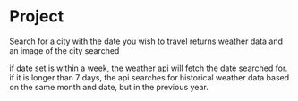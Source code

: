 # Project

Search for a city with the date you wish to travel
returns weather data and an image of the city searched

if date set is within a week, the weather api will fetch the date searched for.
if it is longer than 7 days, the api searches for historical weather data based on the same month and date, but in the previous year.

